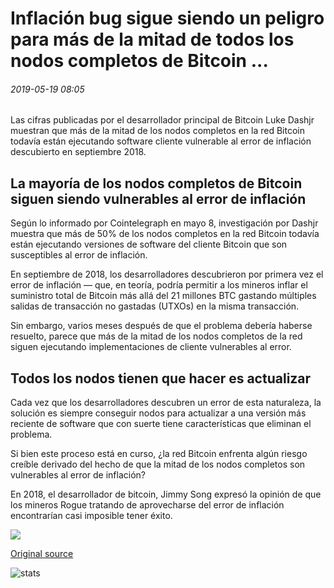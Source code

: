 # Inflación bug sigue siendo un peligro para más de la mitad de todos los nodos completos de Bitcoin ...

###### 2019-05-19 08:05

Las cifras publicadas por el desarrollador principal de Bitcoin Luke Dashjr muestran que más de la mitad de los nodos completos en la red Bitcoin todavía están ejecutando software cliente vulnerable al error de inflación descubierto en septiembre 2018.

## La mayoría de los nodos completos de Bitcoin siguen siendo vulnerables al error de inflación

Según lo informado por Cointelegraph en mayo 8, investigación por Dashjr muestra que más de 50% de los nodos completos en la red Bitcoin todavía están ejecutando versiones de software del cliente Bitcoin que son susceptibles al error de inflación.

En septiembre de 2018, los desarrolladores descubrieron por primera vez el error de inflación — que, en teoría, podría permitir a los mineros inflar el suministro total de Bitcoin más allá del 21 millones BTC gastando múltiples salidas de transacción no gastadas (UTXOs) en la misma transacción.

Sin embargo, varios meses después de que el problema debería haberse resuelto, parece que más de la mitad de los nodos completos de la red siguen ejecutando implementaciones de cliente vulnerables al error.

## Todos los nodos tienen que hacer es actualizar

Cada vez que los desarrolladores descubren un error de esta naturaleza, la solución es siempre conseguir nodos para actualizar a una versión más reciente de software que con suerte tiene características que eliminan el problema.

Si bien este proceso está en curso, ¿la red Bitcoin enfrenta algún riesgo creíble derivado del hecho de que la mitad de los nodos completos son vulnerables al error de inflación?

En 2018, el desarrollador de bitcoin, Jimmy Song expresó la opinión de que los mineros Rogue tratando de aprovecharse del error de inflación encontrarían casi imposible tener éxito.

![](https://s3.cointelegraph.com/storage/uploads/view/fa068529fdbfeb755338453bb61f27e8.png)

[Original source](https://cointelegraph.com/news/inflation-bug-still-a-danger-to-more-than-half-of-all-bitcoin-full-nodes)

![stats](https://c.statcounter.com/11760860/0/a89fa40b/1/ "stats")